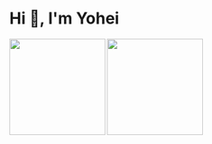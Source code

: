<h1 align="left">Hi 👋, I'm Yohei</h1>

<a href="https://github.com/tocoteron">
  <img align="left" height="170px" src="https://github-readme-stats.vercel.app/api?username=yohei222&count_private=true&show_icons=true&theme=dracula" />
</a>
<a href="https://github.com/tocoteron">
  <img align="left" height="170px" src="https://github-readme-stats.vercel.app/api/top-langs/?username=yohei222&layout=compact&theme=dracula" />
</a>

